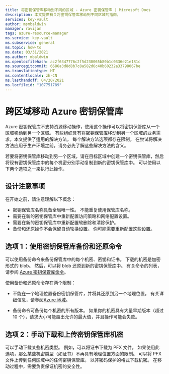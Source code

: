 ```yaml
---
title: 将密钥保管库移动到不同的区域 - Azure 密钥保管库 | Microsoft Docs
description: 本文提供有关将密钥保管库移动到不同区域的指南。
services: key-vault
author: msmbaldwin
manager: ravijan
tags: azure-resource-manager
ms.service: key-vault
ms.subservice: general
ms.topic: how-to
ms.date: 03/31/2021
ms.author: mbaldwin
ms.openlocfilehash: ac2f6347776c2f5d230065b80b1c0336e21e181c
ms.sourcegitcommit: 6686a3d8d8b7c8a582d6c40b60232a33798067be
ms.translationtype: HT
ms.contentlocale: zh-CN
ms.lasthandoff: 04/20/2021
ms.locfileid: "107751789"
---
```

# <a name="move-an-azure-key-vault-across-regions"></a>跨区域移动 Azure 密钥保管库

Azure 密钥保管库不支持资源移动操作，使用这个操作可以将密钥保管库从一个区域移动到另一个区域。 有些组织具有将密钥保管库移动到另一个区域的业务需求，本文提供了适用的解决方法。 每个解决方法选项都存在限制。 在尝试将解决方法应用于生产环境之前，请务必先了解这些解决方法的含义。

若要将密钥保管库移动到另一个区域，请在目标区域中创建一个密钥保管库，然后将现有密钥保管库中的每个机密分别手动复制到新的密钥保管库中。 可以使用以下两个选项之一来执行此操作。

## <a name="design-considerations"></a>设计注意事项

在开始之前，请注意理解以下概念：

* 密钥保管库名称具备全局唯一性。 不能重复使用保管库名称。
* 需要在新的密钥保管库中重新配置访问策略和网络配置设置。
* 需要在新的密钥保管库中重新配置软删除和清除保护。
* 备份和还原操作不会保留自动轮换设置。 你可能需要重新配置这些设置。

## <a name="option-1-use-the-key-vault-backup-and-restore-commands"></a>选项 1：使用密钥保管库备份和还原命令

可以使用备份命令来备份保管库中的每个机密、密钥和证书。 下载的机密是加密形式的 blob。 然后，可以将 blob 还原到新的密钥保管库中。 有关命令的列表，请参阅 [Azure 密钥保管库命令](/powershell/module/azurerm.keyvault#key_vault)。

使用备份和还原命令存在两个限制：

* 不能在一个地理位置备份密钥保管库，并将其还原到另一个地理位置。 有关详细信息，请参阅[Azure 地域](https://azure.microsoft.com/global-infrastructure/geographies/)。

* 备份命令可备份每个机密的所有版本。 如果你的机密具有大量早期版本（超过 10 个），请求大小可能超出允许的最大值，并且操作可能会失败。

## <a name="option-2-manually-download-and-upload-the-key-vault-secrets"></a>选项 2：手动下载和上传密钥保管库机密

可以手动下载某些机密类型。 例如，可以将证书下载为 PFX 文件。 如果使用此选项，那么某些机密类型（如证书）不再具有地理位置方面的限制。 可以将 PFX 文件上传到任何区域中的任何密钥保管库。 以非密码保护的格式下载机密。 在移动过程中，需要负责保证机密的安全性。